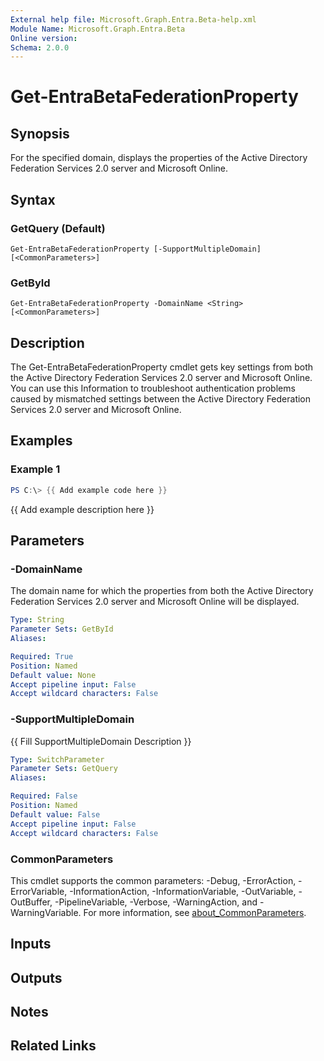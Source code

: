 ```yaml
---
External help file: Microsoft.Graph.Entra.Beta-help.xml
Module Name: Microsoft.Graph.Entra.Beta
Online version:
Schema: 2.0.0
---
```


# Get-EntraBetaFederationProperty

## Synopsis
For the specified domain, displays the properties of the Active Directory Federation Services 2.0 server and Microsoft Online.

## Syntax

### GetQuery (Default)
```
Get-EntraBetaFederationProperty [-SupportMultipleDomain] [<CommonParameters>]
```

### GetById
```
Get-EntraBetaFederationProperty -DomainName <String> [<CommonParameters>]
```

## Description
The Get-EntraBetaFederationProperty cmdlet gets key settings from both the Active Directory Federation Services 2.0 server and Microsoft Online.
You can use this
Information to troubleshoot authentication problems caused by mismatched settings between the Active Directory Federation Services 2.0 server and Microsoft Online.

## Examples

### Example 1
```powershell
PS C:\> {{ Add example code here }}
```

{{ Add example description here }}

## Parameters

### -DomainName
The domain name for which the properties from both the Active Directory Federation Services 2.0 server and Microsoft Online will be displayed.

```yaml
Type: String
Parameter Sets: GetById
Aliases:

Required: True
Position: Named
Default value: None
Accept pipeline input: False
Accept wildcard characters: False
```

### -SupportMultipleDomain
{{ Fill SupportMultipleDomain Description }}

```yaml
Type: SwitchParameter
Parameter Sets: GetQuery
Aliases:

Required: False
Position: Named
Default value: False
Accept pipeline input: False
Accept wildcard characters: False
```

### CommonParameters
This cmdlet supports the common parameters: -Debug, -ErrorAction, -ErrorVariable, -InformationAction, -InformationVariable, -OutVariable, -OutBuffer, -PipelineVariable, -Verbose, -WarningAction, and -WarningVariable. For more information, see [about_CommonParameters](https://go.microsoft.com/fwlink/?LinkID=113216).

## Inputs

## Outputs

## Notes

## Related Links
